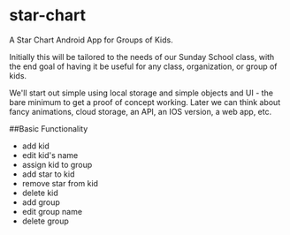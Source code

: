 star-chart
==========

A Star Chart Android App for Groups of Kids.

Initially this will be tailored to the needs of our Sunday School class, with the end goal of having it be useful for any class, organization, or group of kids.

We'll start out simple using local storage and simple objects and UI - the bare minimum to get a proof of concept working.
Later we can think about fancy animations, cloud storage, an API, an IOS version, a web app, etc.


##Basic Functionality
- add kid
- edit kid's name
- assign kid to group
- add star to kid
- remove star from kid
- delete kid
- add group
- edit group name
- delete group
